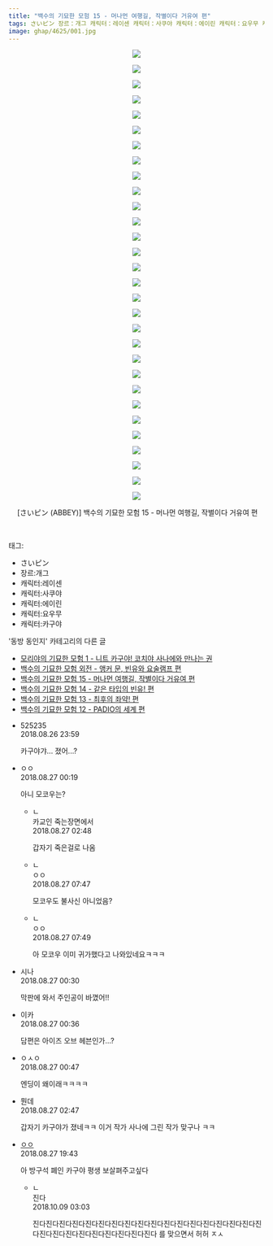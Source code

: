 ```yaml
---
title: "백수의 기묘한 모험 15 - 머나먼 여행길, 작별이다 거유여 편"
tags: さいピン 장르：개그 캐릭터：레이센 캐릭터：사쿠야 캐릭터：에이린 캐릭터：요우무 캐릭터：카구야 ABBEY 동방_동인지
image: ghap/4625/001.jpg
---
```

<div class="article">
<p style="text-align: center; clear: none; float: none;"><img src="{{ site.nasurl }}/ghap/4625/001.jpg"/></p>
<p style="text-align: center; clear: none; float: none;"><img src="{{ site.nasurl }}/ghap/4625/002.jpg"/></p>
<p style="text-align: center; clear: none; float: none;"><img src="{{ site.nasurl }}/ghap/4625/003.jpg"/></p>
<p style="text-align: center; clear: none; float: none;"><img src="{{ site.nasurl }}/ghap/4625/004.jpg"/></p>
<p style="text-align: center; clear: none; float: none;"><img src="{{ site.nasurl }}/ghap/4625/005.jpg"/></p>
<p style="text-align: center; clear: none; float: none;"><img src="{{ site.nasurl }}/ghap/4625/006.jpg"/></p>
<p style="text-align: center; clear: none; float: none;"><img src="{{ site.nasurl }}/ghap/4625/007.jpg"/></p>
<p style="text-align: center; clear: none; float: none;"><img src="{{ site.nasurl }}/ghap/4625/008.jpg"/></p>
<p style="text-align: center; clear: none; float: none;"><img src="{{ site.nasurl }}/ghap/4625/009.jpg"/></p>
<p style="text-align: center; clear: none; float: none;"><img src="{{ site.nasurl }}/ghap/4625/010.jpg"/></p>
<p style="text-align: center; clear: none; float: none;"><img src="{{ site.nasurl }}/ghap/4625/011.jpg"/></p>
<p style="text-align: center; clear: none; float: none;"><img src="{{ site.nasurl }}/ghap/4625/012.jpg"/></p>
<p style="text-align: center; clear: none; float: none;"><img src="{{ site.nasurl }}/ghap/4625/013.jpg"/></p>
<p style="text-align: center; clear: none; float: none;"><img src="{{ site.nasurl }}/ghap/4625/014.jpg"/></p>
<p style="text-align: center; clear: none; float: none;"><img src="{{ site.nasurl }}/ghap/4625/015.jpg"/></p>
<p style="text-align: center; clear: none; float: none;"><img src="{{ site.nasurl }}/ghap/4625/016.jpg"/></p>
<p style="text-align: center; clear: none; float: none;"><img src="{{ site.nasurl }}/ghap/4625/017.jpg"/></p>
<p style="text-align: center; clear: none; float: none;"><img src="{{ site.nasurl }}/ghap/4625/018.jpg"/></p>
<p style="text-align: center; clear: none; float: none;"><img src="{{ site.nasurl }}/ghap/4625/019.jpg"/></p>
<p style="text-align: center; clear: none; float: none;"><img src="{{ site.nasurl }}/ghap/4625/020.jpg"/></p>
<p style="text-align: center; clear: none; float: none;"><img src="{{ site.nasurl }}/ghap/4625/021.jpg"/></p>
<p style="text-align: center; clear: none; float: none;"><img src="{{ site.nasurl }}/ghap/4625/022.jpg"/></p>
<p style="text-align: center; clear: none; float: none;"><img src="{{ site.nasurl }}/ghap/4625/023.jpg"/></p>
<p style="text-align: center; clear: none; float: none;"><img src="{{ site.nasurl }}/ghap/4625/024.jpg"/></p>
<p style="text-align: center; clear: none; float: none;"><img src="{{ site.nasurl }}/ghap/4625/025.jpg"/></p>
<p style="text-align: center; clear: none; float: none;"><img src="{{ site.nasurl }}/ghap/4625/026.jpg"/></p>
<p style="text-align: center; clear: none; float: none;"><img src="{{ site.nasurl }}/ghap/4625/027.jpg"/></p>
<p style="text-align: center; clear: none; float: none;"><img src="{{ site.nasurl }}/ghap/4625/028.jpg"/></p>
<p style="text-align: center; clear: none; float: none;"><img src="{{ site.nasurl }}/ghap/4625/029.jpg"/></p>
<p style="text-align: center; clear: none; float: none;"><img src="{{ site.nasurl }}/ghap/4625/030.jpg"/></p>
<p style="text-align: center; clear: none; float: none;"> [さいピン (ABBEY)] 백수의 기묘한 모험 15 - 머나먼 여행길, 작별이다 거유여 편</p>
<p><br/></p>
</div><div class="tagTrail">
<p>태그: </p>
<ul>
<li>さいピン</li>
<li>장르:개그</li>
<li>캐릭터:레이센</li>
<li>캐릭터:사쿠야</li>
<li>캐릭터:에이린</li>
<li>캐릭터:요우무</li>
<li>캐릭터:카구야</li>
</ul>
</div><div class="another">
<p>'동방 동인지' 카테고리의 다른 글</p>
<ul>
<li><a href="/2018-08-27-ghap_4627">모리야의 기묘한 모험 1 - 니트 카구야! 코치야 사나에와 만나는 권</a></li>
<li><a href="/2018-08-26-ghap_4626">백수의 기묘한 모험 외전 - 앵커 문, 빈유와 요술램프 편</a></li>
<li><a href="/2018-08-26-ghap_4625">백수의 기묘한 모험 15 - 머나먼 여행길, 작별이다 거유여 편</a></li>
<li><a href="/2018-08-26-ghap_4624">백수의 기묘한 모험 14 - 같은 타입의 빈유! 편</a></li>
<li><a href="/2018-08-26-ghap_4623">백수의 기묘한 모험 13 - 최후의 좌약! 편</a></li>
<li><a href="/2018-08-26-ghap_4622">백수의 기묘한 모험 12 - PADIO의 세계 편</a></li>
</ul>
</div><div class="cb_module cb_fluid">
<div class="cb_wrt cb_profile">
<div class="comment">
<ul>
<li class="cb_thumb_off" id="comment15318198">
<div class="cb_comment_area">
<div class="cb_info_area">
<div class="cb_section">
<span class="cb_nick_name">525235</span>
</div>
<div class="cb_section">
<span class="cb_date">2018.08.26 23:59 </span>
</div>
</div>
<div class="cb_dsc_comment">
<p class="cb_dsc">
											카구야갸... 졌어...?
										</p>
</div>
</div></li>
<li class="cb_thumb_off" id="comment15318207">
<div class="cb_comment_area">
<div class="cb_info_area">
<div class="cb_section">
<span class="cb_nick_name">ㅇㅇ</span>
</div>
<div class="cb_section">
<span class="cb_date">2018.08.27 00:19 </span>
</div>
</div>
<div class="cb_dsc_comment">
<p class="cb_dsc">
											아니 모코우는?
										</p>
</div>
<ul>
<li class="cb_thumb_off" id="comment15318280">
<span class="cb_bu_subnode">ㄴ</span>
<div class="cb_comment_area">
<div class="cb_info_area">
<div class="cb_section">
<span class="cb_nick_name">카교인 죽는장면에서</span>
</div>
<div class="cb_section">
<span class="cb_date">2018.08.27 02:48 </span>
</div>
</div>
<div class="cb_dsc_comment">
<p class="cb_dsc">
																갑자기 죽은걸로 나옴
															</p>
</div>
</div>
</li>
<li class="cb_thumb_off" id="comment15318363">
<span class="cb_bu_subnode">ㄴ</span>
<div class="cb_comment_area">
<div class="cb_info_area">
<div class="cb_section">
<span class="cb_nick_name">ㅇㅇ</span>
</div>
<div class="cb_section">
<span class="cb_date">2018.08.27 07:47 </span>
</div>
</div>
<div class="cb_dsc_comment">
<p class="cb_dsc">
																모코우도 불사신 아니었음?
															</p>
</div>
</div>
</li>
<li class="cb_thumb_off" id="comment15318364">
<span class="cb_bu_subnode">ㄴ</span>
<div class="cb_comment_area">
<div class="cb_info_area">
<div class="cb_section">
<span class="cb_nick_name">ㅇㅇ</span>
</div>
<div class="cb_section">
<span class="cb_date">2018.08.27 07:49 </span>
</div>
</div>
<div class="cb_dsc_comment">
<p class="cb_dsc">
																아 모코우 이미 귀가했다고 나와있네요ㅋㅋㅋ
															</p>
</div>
</div>
</li>
</ul>
</div></li>
<li class="cb_thumb_off" id="comment15318213">
<div class="cb_comment_area">
<div class="cb_info_area">
<div class="cb_section">
<span class="cb_nick_name">시나</span>
</div>
<div class="cb_section">
<span class="cb_date">2018.08.27 00:30 </span>
</div>
</div>
<div class="cb_dsc_comment">
<p class="cb_dsc">
											막판에 와서 주인공이 바꼈어!!
										</p>
</div>
</div></li>
<li class="cb_thumb_off" id="comment15318214">
<div class="cb_comment_area">
<div class="cb_info_area">
<div class="cb_section">
<span class="cb_nick_name">이카</span>
</div>
<div class="cb_section">
<span class="cb_date">2018.08.27 00:36 </span>
</div>
</div>
<div class="cb_dsc_comment">
<p class="cb_dsc">
											담편은 아이즈 오브 헤븐인가...?
										</p>
</div>
</div></li>
<li class="cb_thumb_off" id="comment15318219">
<div class="cb_comment_area">
<div class="cb_info_area">
<div class="cb_section">
<span class="cb_nick_name">ㅇㅅㅇ</span>
</div>
<div class="cb_section">
<span class="cb_date">2018.08.27 00:47 </span>
</div>
</div>
<div class="cb_dsc_comment">
<p class="cb_dsc">
											엔딩이 왜이래ㅋㅋㅋㅋ
										</p>
</div>
</div></li>
<li class="cb_thumb_off" id="comment15318279">
<div class="cb_comment_area">
<div class="cb_info_area">
<div class="cb_section">
<span class="cb_nick_name">뭔데</span>
</div>
<div class="cb_section">
<span class="cb_date">2018.08.27 02:47 </span>
</div>
</div>
<div class="cb_dsc_comment">
<p class="cb_dsc">
											갑자기 카구야가 졌네ㅋㅋ 이거 작가 사나에 그린 작가 맞구나 ㅋㅋ 
										</p>
</div>
</div></li>
<li class="cb_thumb_off" id="comment15319032">
<div class="cb_comment_area">
<div class="cb_info_area">
<div class="cb_section">
<span class="cb_nick_name"> <a href="http://." onclick="return openLinkInNewWindow(this)">ㅇㅇ</a></span>
</div>
<div class="cb_section">
<span class="cb_date">2018.08.27 19:43 </span>
</div>
</div>
<div class="cb_dsc_comment">
<p class="cb_dsc">
											아 방구석 폐인 카구야 평생 보살펴주고싶다
										</p>
</div>
<ul>
<li class="cb_thumb_off" id="comment15349081">
<span class="cb_bu_subnode">ㄴ</span>
<div class="cb_comment_area">
<div class="cb_info_area">
<div class="cb_section">
<span class="cb_nick_name">진다</span>
</div>
<div class="cb_section">
<span class="cb_date">2018.10.09 03:03 </span>
</div>
</div>
<div class="cb_dsc_comment">
<p class="cb_dsc">
																진다진다진다진다진다진다진다진다진다진다진다진다진다진다진다진다진다진다진다진다진다진다진다진다진다진다진다 를 맞으면서 허허 ㅈㅅ
															</p>
</div>
</div>
</li>
</ul>
</div></li>
</ul>
</div>
</div><!-- commentList close -->
</div>